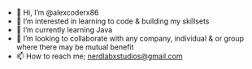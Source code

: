 - 👋 Hi, I’m @alexcoderx86
- 👀 I’m interested in learning to code & building my skillsets 
- 🌱 I’m currently learning Java
- 💞️ I’m looking to collaborate with any company, individual & or group where there may be mutual benefit
- 📫 How to reach me; nerdlabxstudios@gmail.com

<!---
alexcoderx86/alexcoderx86 is a ✨ special ✨ repository because its `README.md` (this file) appears on your GitHub profile.
You can click the Preview link to take a look at your changes.
--->
